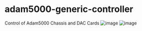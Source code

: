 # adam5000-generic-controller
 Control of Adam5000 Chassis and DAC Cards
 ![image](https://github.com/user-attachments/assets/01a61405-2d18-4618-9e77-be1e4261c9eb)
 ![image](https://github.com/user-attachments/assets/d60de52f-40b5-423b-a808-616214df53d6)


